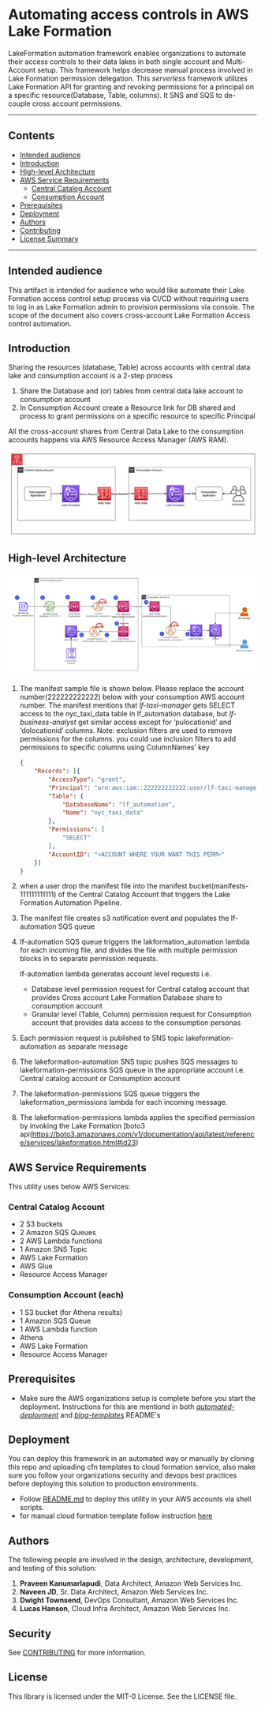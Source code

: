# Automating access controls in AWS Lake Formation 

LakeFormation automation framework enables organizations to automate their access controls to their data lakes in both single account and Multi-Account setup. This framework helps decrease manual process involved in Lake Formation permission delegation. This *serverless* framework utilizes Lake Formation API for granting and revoking permissions for a principal on a specific resource(Database, Table, columns). It SNS and SQS to de-couple cross account permissions.   

---

## Contents

* [Intended audience](#intended-audience)
* [Introduction](#introduction)
* [High-level Architecture](#high-level-architecture)
* [AWS Service Requirements](#aws-service-requirements)
    * [Central Catalog Account](#central-catalog-account)
    * [Consumption Account](#consumption-account)
* [Prerequisites](#prerequisites)
* [Deployment](#deployment)
* [Authors](#authors)
* [Contributing](#contributing)
* [License Summary](#license-summary)

---

## Intended audience

This artifact is intended for audience who would like automate their Lake Formation access control setup process via CI/CD without requiring users to log in as Lake Formation admin to provision permissions via console. The scope of the document also covers cross-account Lake Formation Access control automation.

## Introduction

Sharing the resources (database, Table) across accounts with central data lake and consumption account is a 2-step process

1. Share the Database and (or) tables from central data lake account to consumption account
2. In Consumption Account create a Resource link for DB shared and process to grant permissions on a specific resource to specific Principal

All the cross-account shares from Central Data Lake to the consumption accounts happens via AWS Resource Access Manager (AWS RAM).

![Alt](./src/resources/lf-intro.png)

## High-level Architecture

![Alt](./src/resources/LF-Automation-Highlevel-Arch.png)


1. The manifest sample file is shown below. Please replace the account number(222222222222) below with your consumption AWS account number. The manifest mentions that *lf-taxi-manager* gets SELECT access to the nyc_taxi_data table in lf_automation database, but *lf-business-analyst* get similar access except for ‘pulocationid’ and ‘dolocationid’ columns. Note: exclusion filters are used to remove permissions for the columns. you could use inclusion filters to add permissions to specific columns using ColumnNames’ key

    ```json
    {
        "Records": [{
            "AccessType": "grant",
            "Principal": "arn:aws:iam::222222222222:user/lf-taxi-manager",
            "Table": {
                "DatabaseName": "lf_automation",
                "Name": "nyc_taxi_data"
            },
            "Permissions": [
                "SELECT"
            ],
            "AccountID": "<ACCOUNT WHERE YOUR WANT THIS PERM>"
        }]
    }
    ```
2. when a user drop the manifest file into the manifest bucket(manifests-111111111111) of the Central Catalog Account that triggers the Lake Formation Automation Pipeline.

3. The manifest file creates s3 notification event and populates the lf-automation SQS queue

4. lf-automation SQS queue triggers the lakformation_automation lambda for each incoming file, and divides the file with multiple permission blocks in to separate permission requests.  

    lf-automation lambda generates account level requests i.e.

    - Database level permission request for Central catalog account that provides Cross account Lake Formation Database share to consumption account
    -  Granular level (Table, Column) permission request for Consumption account that provides data access to the consumption personas

5. Each permission request is published to SNS topic lakeformation-automation as separate message

6. The lakeformation-automation SNS topic pushes SQS messages to lakeformation-permissions SQS queue in the appropriate account i.e. Central catalog account or Consumption account

7. The lakeformation-permissions SQS queue triggers the lakeformation_permissions lambda for each incoming message.
8. The lakeformation-permissions lambda applies the specified permission by invoking the Lake Formation [boto3 api(https://boto3.amazonaws.com/v1/documentation/api/latest/reference/services/lakeformation.html#id23) 

## AWS Service Requirements

This utility uses below AWS Services:

### Central Catalog Account

* 2 S3 buckets
* 2 Amazon SQS Queues
* 2 AWS Lambda functions
* 1 Amazon SNS Topic
* AWS Lake Formation
* AWS Glue
* Resource Access Manager

### Consumption Account (each)

* 1 S3 bucket (for Athena results)
* 1 Amazon SQS Queue
* 1 AWS Lambda function
* Athena
* AWS Lake Formation
* Resource Access Manager

## Prerequisites

-   Make sure the AWS organizations setup is complete before you start the deployment. Instructions for this are mentiond in both [*automated-deployment*](./automated-deployment/README.md) and [*blog-templates*](./blog-templates/README.md) README's 

## Deployment

You can deploy this framework in an automated way or manually by cloning this repo and uploading cfn templates to cloud formation service, also make sure you follow your organizations security and devops best practices before deploying this solution to production environments.

* Follow [README.md](./automated-deployment/README.md) to deploy this utility in your AWS accounts via shell scripts.
* for manual cloud formation template follow instruction [here](./blog-templates/README.md)

## Authors

The following people are involved in the design, architecture, development, and testing of this solution:
1. **Praveen Kanumarlapudi**, Data Architect, Amazon Web Services Inc.
2. **Naveen JD**, Sr. Data Architect, Amazon Web Services Inc.
3. **Dwight Townsend**, DevOps Consultant, Amazon Web Services Inc.
4. **Lucas Hanson**, Cloud Infra Architect, Amazon Web Services Inc.

## Security

See [CONTRIBUTING](CONTRIBUTING.md#security-issue-notifications) for more information.

## License

This library is licensed under the MIT-0 License. See the LICENSE file.


